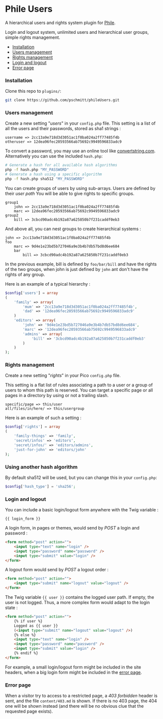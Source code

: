 # Phile Users

A hierarchical users and rights system plugin for [Phile](http://philecms.github.io/Phile).

Login and logout system, unlimited users and hierarchical user groups, simple rights management.

* [Installation](#installation)
* [Users management](#users-management)
* [Rights management](#rights-management)
* [Login and logout](#login-and-logout)
* [Error page](#error-page)


### Installation

Clone this repo to `plugins/`:

```bash
git clone https://github.com/pschmitt/phileUsers.git
```

### Users management

Create a new setting "*users*" in your `config.php` file. This setting is a list of all the users and their passwords, stored as sha1 strings :

	username => 2cc13a9e718d3d3051ac1f0ba024a2ff77485f4b
	otheruser => 12dea96fec20593566ab75692c9949596833adc9

To convert a password, you may use an online tool like [convertstring.com](http://www.convertstring.com/Hash/SHA512). Alternatively you can use the included `hash.php`:

```bash
# Generate a hash for all available hash algorithms
php -f hash.php "MY_PASSWORD"
# Generate a hash using a specific algorithm
php -f hash.php sha512 "MY_PASSWORD"
``` 

You can create groups of users by using sub-arrays. Users are defined by their *user path* You will be able to give rights to specific groups.

	group1
		john => 2cc13a9e718d3d3051ac1f0ba024a2ff77485f4b
		marc => 12dea96fec20593566ab75692c9949596833adc9
	group2
		bill => 3cbcd90adc4b192a87a625850b7f231caddf0eb3

And above all, you can nest groups to create hierarchical systems :

	john => 2cc13a9e718d3d3051ac1f0ba024a2ff77485f4b
	foo
		marc => 9d4e1e23bd5b727046a9e3b4b7db57bd8d6ee684
		bar
			bill => 3cbcd90adc4b192a87a625850b7f231caddf0eb3

In the previous example, bill is defined by `foo/bar/bill` and have the rights of the two groups, when john is just defined by `john` ant don't have the rights of any group.

Here is an example of a typical hierarchy :

```php
$config['users'] = array
(
	'family' => array(
		'mum' => '2cc13a9e718d3d3051ac1f0ba024a2ff77485f4b',
		'dad' => '12dea96fec20593566ab75692c9949596833adc9'
	)
	'editors' => array(
		'john' => '9d4e1e23bd5b727046a9e3b4b7db57bd8d6ee684',
		'marc' => '12dea96fec20593566ab75692c9949596833adc9'
		'admins' => array(
			'bill' => '3cbcd90adc4b192a87a625850b7f231caddf0eb3'
		)
	)
);
```

### Rights management

Create a new setting "*rights*" in your Pico `config.php` file.

This setting is a flat list of rules associating a path to a user or a group of users to whom this path is reserved. You can target a specific page or all pages in a directory by using or not a trailing slash.

	specific/page => this/user
	all/files/in/here/ => this/usergroup

Here is an example of such a setting :

```php
$config['rights'] = array
(
	'family-things' => 'family',
	'secret/infos' => 'editors',
	'secret/infos/' => 'editors/admins',
	'just-for-john' => 'editors/john'
);
```

### Using another hash algorithm

By default sha512 will be used, but you can change this in your `config.php`:

```php
$config['hash_type'] = 'sha256';
```

### Login and logout

You can include a basic login/logout form anywhere with the Twig variable :

	{{ login_form }}

A login form, in pages or themes, would send by *POST* a login and password :

```html
<form method="post" action="">
	<input type="text" name="login" />
	<input type="password" name="password" />
	<input type="submit" value="login" />
</form>
```

A logout form would send by *POST* a logout order :

```html
<form method="post" action="">
	<input type="submit" name="logout" value="logout" />
</form>
```

The Twig variable `{{ user }}` contains the logged user path. If empty, the user is not logged. Thus, a more complex form would adapt to the login state :

```html
<form method="post" action="">
	{% if user %}
	Logged as {{ user }}
	(<input type="submit" name="logout" value="logout" />)
	{% else %}
	<input type="text" name="login" />
	<input type="password" name="password" />
	<input type="submit" value="login" />
	{% endif %}
</form>
```

For example, a small login/logout form might be included in the site headers, when a big login form might be included in the [error page](#error-page).

### Error page

When a visitor try to access to a restricted page, a *403 forbidden* header is sent, and the file `content/403.md` is shown. If there is no 403 page, the 404 one will be shown instead (and there will be no obvious clue that the requested page exists).
